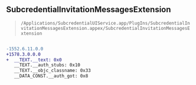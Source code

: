 ## SubcredentialInvitationMessagesExtension

> `/Applications/SubcredentialUIService.app/PlugIns/SubcredentialInvitationMessagesExtension.appex/SubcredentialInvitationMessagesExtension`

```diff

-1552.6.11.0.0
+1578.3.0.0.0
+  __TEXT.__text: 0x0
   __TEXT.__auth_stubs: 0x10
   __TEXT.__objc_classname: 0x33
   __DATA_CONST.__auth_got: 0x8

```
